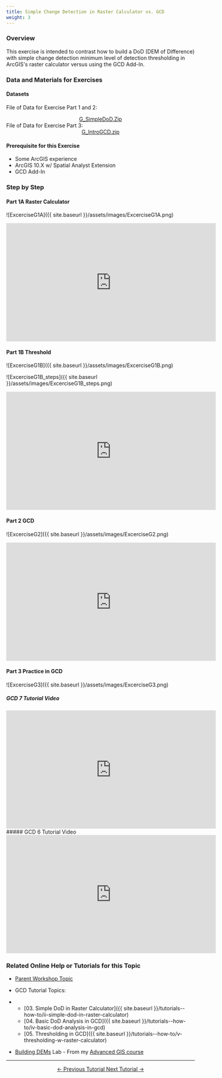 ```yaml
---
title: Simple Change Detection in Raster Calculator vs. GCD
weight: 3
---
```



### Overview

This exercise is intended to contrast how to build a DoD (DEM of Difference) with simple change detection minimum level of detection thresholding in ArcGIS's raster calculator versus using the GCD Add-In.

### Data and Materials for Exercises

#### Datasets

 File of Data for Exercise Part 1 and 2:
 <div align="center">
<a class="button" href="http://etalweb.joewheaton.org/etal_workshops/GCD/2015_USU/G_SimpleDoD.zip"><i class="fas fa-file-archive"></i> G_SimpleDoD.Zip </a>
 </div>
 File of Data for Exercise Part 3:
  <div align="center">
 <a class="button" href="http://etal.usu.edu/GCD/Workshop/2015_RRNW/Excercises/G_IntroGCD.zip"><i class="fas fa-file-archive"></i> G_IntroGCD.zip </a>
</div>

#### Prerequisite for this Exercise

- Some ArcGIS experience
- ArcGIS 10.X w/ Spatial Analyst Extension
- GCD Add-In

### Step by Step

#### Part 1A Raster Calculator

![ExcerciseG1A]({{ site.baseurl }}/assets/images/ExcerciseG1A.png)

<iframe width="560" height="315" src="https://www.youtube.com/embed/rda6aVCPF9Q" frameborder="0" gesture="media" allow="encrypted-media" allowfullscreen></iframe>

#### Part 1B Threshold

![ExcerciseG1B]({{ site.baseurl }}/assets/images/ExcerciseG1B.png)

![ExcerciseG1B_steps]({{ site.baseurl }}/assets/images/ExcerciseG1B_steps.png)

<iframe width="560" height="315" src="https://www.youtube.com/embed/_lbqCraoi0U" frameborder="0" gesture="media" allow="encrypted-media" allowfullscreen></iframe>

#### Part 2 GCD

![ExcerciseG2]({{ site.baseurl }}/assets/images/ExcerciseG2.png)

<iframe width="560" height="315" src="https://www.youtube.com/embed/8KrOMnpBATY" frameborder="0" gesture="media" allow="encrypted-media" allowfullscreen></iframe>

#### Part 3 Practice in GCD

![ExcerciseG3]({{ site.baseurl }}/assets/images/ExcerciseG3.png)

##### GCD 7 Tutorial Video
<iframe width="560" height="315" src="https://www.youtube.com/embed/MI6p4DfT3Sk" frameborder="0" gesture="media" allow="encrypted-media" allowfullscreen></iframe>
##### GCD 6 Tutorial Video
<iframe width="560" height="315" src="https://www.youtube.com/embed/khJE7dRsIKQ" frameborder="0" gesture="media" allow="encrypted-media" allowfullscreen></iframe>

### Related Online Help or Tutorials for this Topic

- [Parent Workshop Topic](http://gcdworkshop.joewheaton.org/workshop-topics/versions/3-day-workshop/1-Principles/f-essential-best-practices-to-support-change-detection)

- GCD Tutorial Topics:

- - [03. Simple DoD in Raster Calculator]({{ site.baseurl }}/tutorials--how-to/ii-simple-dod-in-raster-calculator)
  - [04. Basic DoD Analysis in GCD]({{ site.baseurl }}/tutorials--how-to/iv-basic-dod-analysis-in-gcd)
  - [05. Thresholding in GCD]({{ site.baseurl }}/tutorials--how-to/v-thresholding-w-raster-calculator)

- [Building DEMs](http://gis.joewheaton.org/assignments/labs/lab-07---building-dems) Lab - From my [Advanced GIS course](http://gis.joewheaton.org/)



------
<div align="center">  
<a class="button" href="{{ site.baseurl }}/tutorials--how-to/workshop-tutorials/f-essential-best-practices-to-support-change-detection"> ← Previous Tutorial </a>
<a class="button" href="{{ site.baseurl }}/tutorials--how-to/workshop-tutorials/i-dod-thresholding"> Next Tutorial →</a>  
</div>
